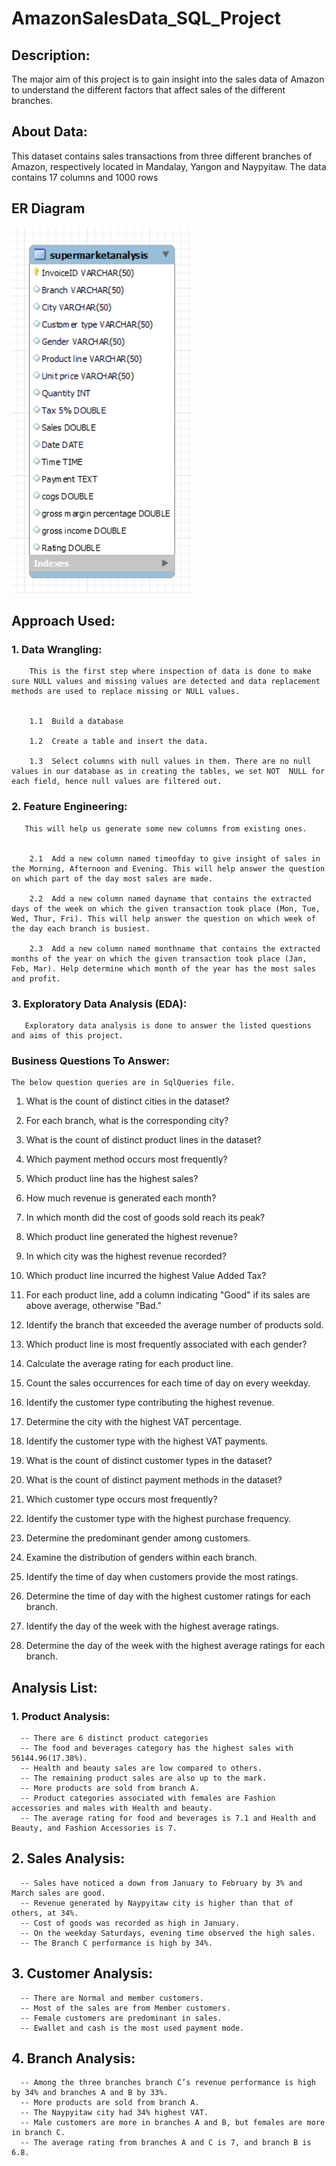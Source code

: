 # AmazonSalesData_SQL_Project
## Description:
   The major aim of this project is to gain insight into the sales data of Amazon to understand the different factors that affect sales of the different branches.
## About Data:
   This dataset contains sales transactions from three different branches of Amazon, respectively located in Mandalay, Yangon and Naypyitaw. The data contains 17 columns and 1000 rows
## ER Diagram
 ![](https://github.com/BhavanaBalasa/SuperMarketAnalysis/blob/main/erd.png)  

## Approach Used:
 ### 1. Data Wrangling: 
        This is the first step where inspection of data is done to make sure NULL values and missing values are detected and data replacement methods are used to replace missing or NULL values.


        1.1  Build a database

        1.2  Create a table and insert the data.

        1.3  Select columns with null values in them. There are no null values in our database as in creating the tables, we set NOT  NULL for each field, hence null values are filtered out.


### 2. Feature Engineering: 
       This will help us generate some new columns from existing ones.


        2.1  Add a new column named timeofday to give insight of sales in the Morning, Afternoon and Evening. This will help answer the question on which part of the day most sales are made.

        2.2  Add a new column named dayname that contains the extracted days of the week on which the given transaction took place (Mon, Tue, Wed, Thur, Fri). This will help answer the question on which week of the day each branch is busiest.

        2.3  Add a new column named monthname that contains the extracted months of the year on which the given transaction took place (Jan, Feb, Mar). Help determine which month of the year has the most sales and profit.

### 3. Exploratory Data Analysis (EDA): 
       Exploratory data analysis is done to answer the listed questions and aims of this project.
### Business Questions To Answer:
    The below question queries are in SqlQueries file.
1. What is the count of distinct cities in the dataset?

2. For each branch, what is the corresponding city?

3. What is the count of distinct product lines in the dataset?

4. Which payment method occurs most frequently?

5. Which product line has the highest sales?

6. How much revenue is generated each month?

7. In which month did the cost of goods sold reach its peak?

8. Which product line generated the highest revenue?

9. In which city was the highest revenue recorded?

10. Which product line incurred the highest Value Added Tax?

11. For each product line, add a column indicating "Good" if its sales are above average, otherwise "Bad."

12. Identify the branch that exceeded the average number of products sold.

13. Which product line is most frequently associated with each gender?

14. Calculate the average rating for each product line.

15. Count the sales occurrences for each time of day on every weekday.

16. Identify the customer type contributing the highest revenue.

17. Determine the city with the highest VAT percentage.

18. Identify the customer type with the highest VAT payments.

19. What is the count of distinct customer types in the dataset?

20. What is the count of distinct payment methods in the dataset?

21. Which customer type occurs most frequently?

22. Identify the customer type with the highest purchase frequency.

23. Determine the predominant gender among customers.

24. Examine the distribution of genders within each branch.

25. Identify the time of day when customers provide the most ratings.

26. Determine the time of day with the highest customer ratings for each branch.

27. Identify the day of the week with the highest average ratings.

28. Determine the day of the week with the highest average ratings for each branch.
    

## Analysis List:
### 1. Product Analysis:
      -- There are 6 distinct product categories
      -- The food and beverages category has the highest sales with 56144.96(17.38%).
      -- Health and beauty sales are low compared to others.
      -- The remaining product sales are also up to the mark.
      -- More products are sold from branch A.
      -- Product categories associated with females are Fashion accessories and males with Health and beauty.
      -- The average rating for food and beverages is 7.1 and Health and Beauty, and Fashion Accessories is 7.

## 2. Sales Analysis:
      -- Sales have noticed a down from January to February by 3% and  March sales are good.
      -- Revenue generated by Naypyitaw city is higher than that of others, at 34%.
      -- Cost of goods was recorded as high in January.
      -- On the weekday Saturdays, evening time observed the high sales.
      -- The Branch C performance is high by 34%.
## 3. Customer Analysis:
      -- There are Normal and member customers.
      -- Most of the sales are from Member customers.
      -- Female customers are predominant in sales.
      -- Ewallet and cash is the most used payment mode.
## 4. Branch Analysis:
      -- Among the three branches branch C’s revenue performance is high by 34% and branches A and B by 33%.
      -- More products are sold from branch A.
      -- The Naypyitaw city had 34% highest VAT.
      -- Male customers are more in branches A and B, but females are more in branch C.
      -- The average rating from branches A and C is 7, and branch B is 6.8.









       
